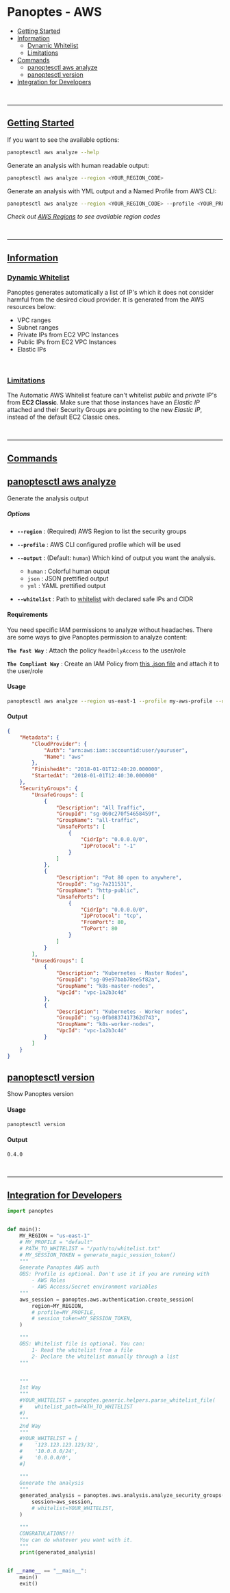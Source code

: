 # Panoptes - AWS

- [Getting Started](README.md#getting-started)
- [Information](README.md#information)
    - [Dynamic Whitelist](README.md#dynamic-whitelist)
    - [Limitations](README.md#limitations)
- [Commands](README.md#commands)
    - [panoptesctl aws analyze](README.md#panoptesctl-aws-analyze)
    - [panoptesctl version](README.md#panoptesctl-version)
- [Integration for Developers](README.md#integration-for-developers)





<br>

----

## [Getting Started](#getting-started)
If you want to see the available options:
```bash
panoptesctl aws analyze --help
```

Generate an analysis with human readable output:
```bash
panoptesctl aws analyze --region <YOUR_REGION_CODE>
```

Generate an analysis with YML output and a Named Profile from AWS CLI:
```bash
panoptesctl aws analyze --region <YOUR_REGION_CODE> --profile <YOUR_PROFILE> --output yml
```
*Check out [AWS Regions](https://docs.aws.amazon.com/AWSEC2/latest/UserGuide/using-regions-availability-zones.html#concepts-available-regions) to see available region codes*

<br>

----

## [Information](#information)
### [Dynamic Whitelist](#dynamic-whitelist)
Panoptes generates automatically a list of IP's which it does not consider harmful from the desired cloud provider. It is generated from the AWS resources below:
- VPC ranges
- Subnet ranges
- Private IPs from EC2 VPC Instances
- Public IPs from EC2 VPC Instances
- Elastic IPs

<br>

### [Limitations](#limitations)
The Automatic AWS Whitelist feature can't whitelist *public* and *private* IP's from **EC2 Classic**.
Make sure that those instances have an *Elastic IP* attached and their Security Groups are pointing to the new *Elastic IP*, instead of the default EC2 Classic ones.

<br>

----

## [Commands](#commands)

## [panoptesctl aws analyze](#panoptesctl-aws-analyze)
Generate the analysis output

##### Options
- **```--region```** : (Required) AWS Region to list the security groups


- **```--profile```** : AWS CLI configured profile which will be used


- **```--output```** : (Default: ```human```) Which kind of output you want the analysis.
    - ```human``` : Colorful human ouput
    - ```json``` : JSON prettified output
    - ```yml``` : YAML prettified output


- **```--whitelist```** : Path to [whitelist](../samples/whitelist_example.txt) with declared safe IPs and CIDR

#### Requirements
You need specific IAM permissions to analyze without headaches. There are some ways to give Panoptes permission to analyze content:

**```The Fast Way```** : Attach the policy ```ReadOnlyAccess``` to the user/role

**```The Compliant Way```** : Create an IAM Policy from [this .json file](aws_analyze_policy.json) and attach it to the user/role


#### Usage
```sh
panoptesctl aws analyze --region us-east-1 --profile my-aws-profile --output json --whitelist /path/to/my/whitelist.txt
```

#### Output
```json
{
    "Metadata": {
        "CloudProvider": {
            "Auth": "arn:aws:iam::accountid:user/youruser",
            "Name": "aws"
        },
        "FinishedAt": "2018-01-01T12:40:20.000000",
        "StartedAt": "2018-01-01T12:40:30.000000"
    },
    "SecurityGroups": {
        "UnsafeGroups": [
            {
                "Description": "All Traffic",
                "GroupId": "sg-060c270f54658459f",
                "GroupName": "all-traffic",
                "UnsafePorts": [
                    {
                        "CidrIp": "0.0.0.0/0",
                        "IpProtocol": "-1"
                    }
                ]
            },
            {
                "Description": "Pot 80 open to anywhere",
                "GroupId": "sg-7a211531",
                "GroupName": "http-public",
                "UnsafePorts": [
                    {
                        "CidrIp": "0.0.0.0/0",
                        "IpProtocol": "tcp",
                        "FromPort": 80,
                        "ToPort": 80
                    }
                ]
            }
        ],
        "UnusedGroups": [
            {
                "Description": "Kubernetes - Master Nodes",
                "GroupId": "sg-09e97bab78ee5f82a",
                "GroupName": "k8s-master-nodes",
                "VpcId": "vpc-1a2b3c4d"
            },
            {
                "Description": "Kubernetes - Worker nodes",
                "GroupId": "sg-0fb0837417362d743",
                "GroupName": "k8s-worker-nodes",
                "VpcId": "vpc-1a2b3c4d"
            }
        ]
    }
}
```

## [panoptesctl version](#panoptesctl-version)
Show Panoptes version


#### Usage
```sh
panoptesctl version
```

#### Output
```sh
0.4.0
```

<br>

----

## [Integration for Developers](#integration-for-developers)
```python
import panoptes


def main():
    MY_REGION = "us-east-1"
    # MY_PROFILE = "default"
    # PATH_TO_WHITELIST = "/path/to/whitelist.txt"
    # MY_SESSION_TOKEN = generate_magic_session_token()
    """
    Generate Panoptes AWS auth
    OBS: Profile is optional. Don't use it if you are running with
        - AWS Roles
        - AWS Access/Secret environment variables
    """
    aws_session = panoptes.aws.authentication.create_session(
        region=MY_REGION,
        # profile=MY_PROFILE,
        # session_token=MY_SESSION_TOKEN,
    )

    """
    OBS: Whitelist file is optional. You can:
        1- Read the whitelist from a file
        2- Declare the whitelist manually through a list
    """


    """
    1st Way
    """
    #YOUR_WHITELIST = panoptes.generic.helpers.parse_whitelist_file(
    #    whitelist_path=PATH_TO_WHITELIST
    #)
    """
    2nd Way
    """
    #YOUR_WHITELIST = [
    #    '123.123.123.123/32',
    #    '10.0.0.0/24',
    #    '0.0.0.0/0',
    #]

    """
    Generate the analysis
    """
    generated_analysis = panoptes.aws.analysis.analyze_security_groups(
        session=aws_session,
        # whitelist=YOUR_WHITELIST,
    )

    """
    CONGRATULATIONS!!!
    You can do whatever you want with it.
    """
    print(generated_analysis)


if __name__ == "__main__":
    main()
    exit()
```
